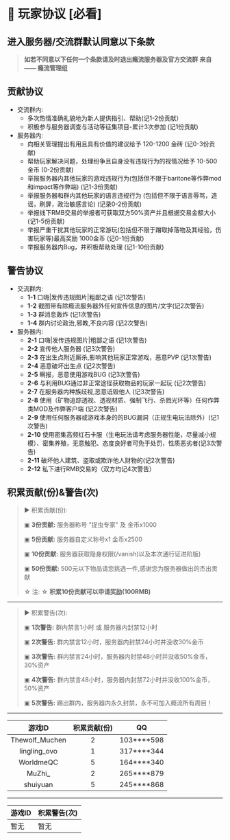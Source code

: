 # 🧾 玩家协议 \[必看]

## 进入服务器/交流群默认同意以下条款

> **如若不同意以下任何一个条款请及时退出瘾流服务器及官方交流群** **来自 —— 瘾流管理组**

## 贡献协议

* 交流群内:
  * 多次热情准确礼貌地为新人提供指引、帮助(记1-2份贡献）
  * 积极参与服务器调查与活动等征集项目-累计3次参加 (记1份贡献)
* 服务器内:
  * 向相关管理提出有用且具有价值的建议给予 120-1200 金砖 (记0-3份贡献)
  * 帮助玩家解决问题，处理纷争且自身没有违规行为的视情况给予 10-500 金币 (0-2份贡献)
  * 举报服务器内其他玩家的游戏违规行为(包括但不限于baritone等作弊mod和impact等作弊端) (记1-3份贡献)
  * 举报服务器和群内其他玩家的语言违规行为 (包括但不限于语言辱骂，造谣，刷屏，政治敏感言论) (记录0-2份贡献)
  * 举报线下RMB交易的举报者可获取双方50%资产并且根据交易金额大小 (记1-5份贡献)
  * 举报严重干扰其他玩家的正常游玩(包括但不限于蹭取掉落物及其经验，伤害玩家等)最高奖励 1000金币 (记0-1份贡献)
  * 举报服务器内Bug，并积极帮助处理 (记1-10份贡献)

## 警告协议

* 交流群内:
  * **1-1** 口嗨|发传违规图片|粗鄙之语 (记1次警告)
  * **1-2** 截图带有除瘾流服务器外任何宣传信息的图片/文字(记2次警告)
  * **1-3** 群消息轰炸 (记1次警告)
  * **1-4** 群内讨论政治,邪教,不良内容 (记2次警告)
* 服务器内:
  * **2-1** 口嗨|发传违规图片|粗鄙之语 (记1次警告)
  * **2-2** 宣传他人服务器 (记3次警告)
  * **2-3** 在出生点附近厮杀,影响其他玩家正常游戏，恶意PVP (记1次警告)
  * **2-4** 恶意破坏出生点 (记2次警告)
  * **2-5** 瞒报，恶意使用游戏BUG (记3次警告)
  * **2-6** 与利用BUG通过非正常途径获取物品的玩家一起玩 (记2次警告)
  * **2-7** 在服务器内种族歧视,恶意诋毁他人 (记3次警告)
  * **2-8** 使用（矿物追踪透视、透视材质、强制飞行、杀戮光环等）任何作弊类MOD及作弊客户端 (记2次警告)
  * **2-9** 使用任何服务器或游戏本身的的BUG漏洞（正规生电玩法除外）(记1次警告)
  * **2-10** 使用密集高频红石卡服（生电玩法请考虑服务器性能，尽量减小规模）、密集养殖，无意触犯、态度良好者可免于处罚，性质恶劣者(记3次警告)
  * **2-11** 破坏他人建筑、盗取或欺诈他人财物的(记2次警告)
  * **2-12** 私下进行RMB交易的（双方均记4次警告）

## 积累贡献(份)&警告(次)

> ▶ 积累贡献(份):&#x20;
>
> ▣ **3份贡献:** 服务器称号 "捉虫专家" 及 金币x1000
>
> ▣ **5份贡献:** 服务器自定义称号x1 金币x2500
>
> ▣ **10份贡献:** 服务器获取隐身权限(/vanish)以及本次通行证进阶版)
>
> ▣ **50份贡献:** 500元以下物品请您挑选一件,感谢您为服务器做出的杰出贡献
>
> ☆ 注: ☆ **积累10份贡献可以申请奖励(100RMB)**

***

> ▶ 积累警告(次):&#x20;
>
> ▣ **1次警告:** 群内禁言1小时 或 服务器内封禁12小时
>
> ▣ **2次警告:** 群内禁言12小时，服务器内封禁24小时并没收30%金币
>
> ▣ **3次警告:** 群内禁言24小时，服务器内封禁48小时并没收50%金币，30%资产
>
> ▣ **4次警告:** 群内禁言48小时，服务器内封禁72小时并没收100%金币，50%资产
>
> ▣ **5次警告:** 踢出群内，服务器内永久封禁，永不可加入瘾流所有周目！

***

|       游戏ID      | 积累贡献(份) |       QQ       |
| :-------------: | :-----: | :------------: |
| Thewolf\_Muchen |    2    | 103\*\*\*\*598 |
|  lingling\_ovo  |    1    | 317\*\*\*\*344 |
|    WorldmeQC    |    5    | 164\*\*\*\*340 |
|     MuZhi\_     |    2    | 265\*\*\*\*879 |
|     shuiyuan    |    5    | 245\*\*\*\*868 |

***

| 游戏ID | 积累警告(次) |
| ---- | ------- |
| 暂无   | 暂无      |

